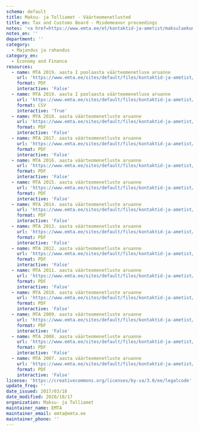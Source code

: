 ```yaml
---
schema: default
title: Maksu- ja Tolliamet - Väärteomenetlusted
title_en: Tax and Customs Board - Misdemeanor proceedings
notes: '<a href=https://www.emta.ee/et/kontaktid-ja-ametist/maksulaekumine-statistika/maksu-ja-tolliameti-avaandmed>Maksu- ja Tolliameti avaandmed</a>.'
notes_en: ''
department: ''
category:
  - Majandus ja rahandus
category_en:
  - Economy and Finance
resources:
  - name: MTA 2019. aasta I poolaasta väärteomenetluse aruanne
    url: 'https://www.emta.ee/sites/default/files/kontaktid-ja-ametist/maksulaekumine-statistika/vaarteomenetlused/mta_2019._aasta_i_pa_vaarteomenetluse_aruanne.pdf'
    format: PDF
    interactive: 'False'
  - name: MTA 2019. aasta I poolaasta väärteomenetluse aruanne
    url: 'https://www.emta.ee/sites/default/files/kontaktid-ja-ametist/maksulaekumine-statistika/vaarteomenetlused/mta_2019._aasta_i_pa_vaarteomenetluse_aruanne.csv'
    format: CSV
    interactive: 'True'
  - name: MTA 2018. aasta väärteomenetluste aruanne
    url: 'https://www.emta.ee/sites/default/files/kontaktid-ja-ametist/maksulaekumine-statistika/vaarteomenetlused/mta_2018._aasta_vaarteomenetluse_aruanne.pdf'
    format: PDF
    interactive: 'False'
  - name: MTA 2017. aasta väärteomenetluste aruanne
    url: 'https://www.emta.ee/sites/default/files/kontaktid-ja-ametist/maksulaekumine-statistika/vaarteomenetlused/mta_2017._aasta_vaarteomenetluse_aruanne.pdf'
    format: PDF
    interactive: 'False'
  - name: MTA 2016. aasta väärteomenetluste aruanne
    url: 'https://www.emta.ee/sites/default/files/kontaktid-ja-ametist/maksulaekumine-statistika/vaarteomenetlused/mta_2016._aasta_vaarteomenetluse_aruanne.pdf'
    format: PDF
    interactive: 'False'
  - name: MTA 2015. aasta väärteomenetluste aruanne
    url: 'https://www.emta.ee/sites/default/files/kontaktid-ja-ametist/maksulaekumine-statistika/vaarteomenetlused/mta_2015_a_vaarteomenetluse_aruanne.pdf'
    format: PDF
    interactive: 'False'
  - name: MTA 2014. aasta väärteomenetluste aruanne
    url: 'https://www.emta.ee/sites/default/files/kontaktid-ja-ametist/maksulaekumine-statistika/vaarteomenetlused/mta_2014._a_vaarteomenetluse_aruanne.pdf'
    format: PDF
    interactive: 'False'
  - name: MTA 2013. aasta väärteomenetluste aruanne
    url: 'https://www.emta.ee/sites/default/files/kontaktid-ja-ametist/maksulaekumine-statistika/vaarteomenetlused/mta_2013._a_vaarteomenetluse_aruanne.pdf'
    format: PDF
    interactive: 'False'
  - name: MTA 2012. aasta väärteomenetluste aruanne
    url: 'https://www.emta.ee/sites/default/files/kontaktid-ja-ametist/maksulaekumine-statistika/vaarteomenetlused/mta_2012._a_vaarteomenetluse_aruanne.pdf'
    format: PDF
    interactive: 'False'
  - name: MTA 2011. aasta väärteomenetluste aruanne
    url: 'https://www.emta.ee/sites/default/files/kontaktid-ja-ametist/maksulaekumine-statistika/vaarteomenetlused/mta_2011._aasta_vaarteomenetluse_aruanne.pdf'
    format: PDF
    interactive: 'False'
  - name: MTA 2010. aasta väärteomenetluste aruanne
    url: 'https://www.emta.ee/sites/default/files/kontaktid-ja-ametist/maksulaekumine-statistika/vaarteomenetlused/mta_2010._aasta_vaarteomenetluse_aruanne.pdf'
    format: PDF
    interactive: 'False'
  - name: MTA 2009. aasta väärteomenetluste aruanne
    url: 'https://www.emta.ee/sites/default/files/kontaktid-ja-ametist/maksulaekumine-statistika/vaarteomenetlused/mta_2009._aasta_vaarteomenetluse_aruanne.pdf'
    format: PDF
    interactive: 'False'
  - name: MTA 2008. aasta väärteomenetluste aruanne
    url: 'https://www.emta.ee/sites/default/files/kontaktid-ja-ametist/maksulaekumine-statistika/vaarteomenetlused/vaarteomenetluse_aruanne_2008.pdf'
    format: PDF
    interactive: 'False'
  - name: MTA 2007. aasta väärteomenetluste aruanne
    url: 'https://www.emta.ee/sites/default/files/kontaktid-ja-ametist/maksulaekumine-statistika/vaarteomenetlused/vaarteomenetluse_aruanne_2007.pdf'
    format: PDF
    interactive: 'False'
license: 'https://creativecommons.org/licenses/by-sa/3.0/ee/legalcode'
update_freq: ''
date_issued: 2017/03/18
date_modified: 2020/10/17
organization: Maksu- ja Tolliamet
maintainer_name: EMTA
maintainer_email: emta@emta.ee
maintainer_phone: ''
---
```

